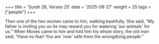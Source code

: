 +++
title = 'Surah 28, Verses 25'
date = '2025-08-27'
weight = 25
tags = ["people"]
+++

Then one of the two women came to him, walking bashfully. She said, “My father is inviting you so he may reward you for watering ˹our animals˺ for us.” When Moses came to him and told him his whole story, the old man said, “Have no fear! You are ˹now˺ safe from the wrongdoing people.”